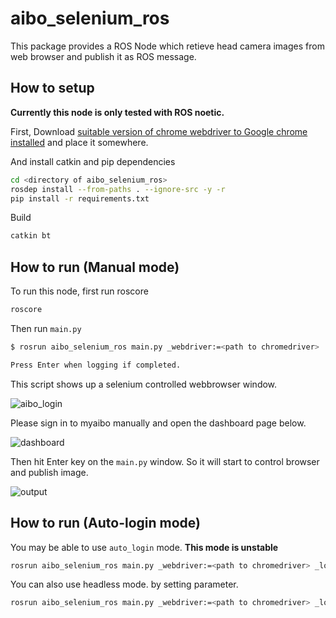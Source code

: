 # aibo_selenium_ros

This package provides a ROS Node which retieve head camera images from web browser and publish it as ROS message.

## How to setup

**Currently this node is only tested with ROS noetic.**

First, Download [suitable version of chrome webdriver to Google chrome installed](https://chromedriver.chromium.org/downloads) and place it somewhere.

And install catkin and pip dependencies

```bash
cd <directory of aibo_selenium_ros>
rosdep install --from-paths . --ignore-src -y -r
pip install -r requirements.txt
```

Build

```bash
catkin bt
```

## How to run (Manual mode)

To run this node, first run roscore

```bash
roscore
```

Then run `main.py`

```bash
$ rosrun aibo_selenium_ros main.py _webdriver:=<path to chromedriver>

Press Enter when logging if completed.
```

This script shows up a selenium controlled webbrowser window.

![aibo_login](https://user-images.githubusercontent.com/9410362/237017652-29c64750-a3a6-4008-a197-9c2cc5ba5bdb.png)

Please sign in to myaibo manually and open the dashboard page below.

![dashboard](https://user-images.githubusercontent.com/9410362/237017806-9f85e696-1f1c-4362-b1cc-22b0fe0e7635.png)

Then hit Enter key on the `main.py` window. So it will start to control browser and publish image.

![output](https://user-images.githubusercontent.com/9410362/237018221-13d6a118-6ec2-44ff-86eb-eecf75cfe218.gif)


## How to run (Auto-login mode)

You may be able to use `auto_login` mode. **This mode is unstable**

```bash
rosrun aibo_selenium_ros main.py _webdriver:=<path to chromedriver> _login_id:=<login_id> _login_password:=<login_password> _auto_login:=true
```

You can also use headless mode. by setting parameter.

```bash
rosrun aibo_selenium_ros main.py _webdriver:=<path to chromedriver> _login_id:=<login_id> _login_password:=<login_password> _auto_login:=true _headless:=true
```
